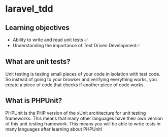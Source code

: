 # laravel_tdd


## Learning objectives
- Ability to write and read unit tests ✅
- Understanding the importance of Test Driven Development✅

## What are unit tests?
Unit testing is testing small pieces of your code in isolation with test code. So instead of going to your browser and verifying everything works, you create a piece of code that checks if another piece of code works.

## What is PHPUnit?
PHPUnit is the PHP version of the xUnit architecture for unit testing frameworks. This means that many other languages have their own version of this unit testing framework. This means you will be able to write tests in many languages after learning about PHPUnit!